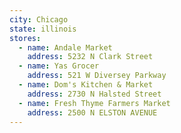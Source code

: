 ```yaml
---
city: Chicago
state: illinois
stores:
  - name: Andale Market
    address: 5232 N Clark Street
  - name: Yas Grocer
    address: 521 W Diversey Parkway
  - name: Dom's Kitchen & Market
    address: 2730 N Halsted Street
  - name: Fresh Thyme Farmers Market
    address: 2500 N ELSTON AVENUE
---
```


